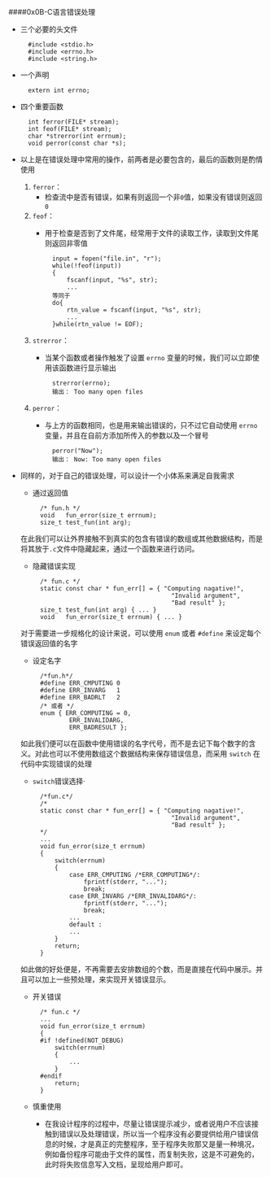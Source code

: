 ####0x0B-C语言错误处理

- 三个必要的头文件
	
		#include <stdio.h>
		#include <errno.h>
		#include <string.h>

- 一个声明
	
		extern int errno;

- 四个重要函数

		int ferror(FILE* stream);
		int feof(FILE* stream);
		char *strerror(int errnum);
		void perror(const char *s);

- 以上是在错误处理中常用的操作，前两者是必要包含的，最后的函数则是酌情使用
	1. `ferror`：
		- 检查流中是否有错误，如果有则返回一个非`0`值，如果没有错误则返回 `0`
	2. `feof`：
		- 用于检查是否到了文件尾，经常用于文件的读取工作，读取到文件尾则返回非零值

				input = fopen("file.in", "r");
				while(!feof(input))
				{
					fscanf(input, "%s", str);
					...
				等同于
				do{
					rtn_value = fscanf(input, "%s", str);
					...
				}while(rtn_value != EOF);
	
	3. `strerror`：
		- 当某个函数或者操作触发了设置 `errno` 变量的时候，我们可以立即使用该函数进行显示输出
			
				strerror(errno);
				输出： Too many open files
	
	4. `perror`：
		- 与上方的函数相同，也是用来输出错误的，只不过它自动使用 `errno` 变量，并且在自前方添加所传入的参数以及一个冒号
			
				perror("Now");
				输出： Now: Too many open files 

- 同样的，对于自己的错误处理，可以设计一个小体系来满足自我需求
	- 通过返回值
			
			/* fun.h */
			void   fun_error(size_t errnum);
			size_t test_fun(int arg);
	在此我们可以让外界接触不到真实的包含有错误的数组或其他数据结构，而是将其放于`.c`文件中隐藏起来，通过一个函数来进行访问。

	- 隐藏错误实现

			/* fun.c */
			static const char * fun_err[] = { "Computing nagative!",
										 		"Invalid argument",
										 		"Bad result" };
			size_t test_fun(int arg) { ... }
			void   fun_error(size_t errnum) { ... }
	对于需要进一步规格化的设计来说，可以使用 `enum` 或者 `#define` 来设定每个错误返回值的名字

	- 设定名字

			/*fun.h*/
			#define ERR_CMPUTING 0
			#define ERR_INVARG   1
			#define ERR_BADRLT   2
			/* 或者 */
			enum { ERR_COMPUTING = 0,
					ERR_INVALIDARG,
					ERR_BADRESULT };
	如此我们便可以在函数中使用错误的名字代号，而不是去记下每个数字的含义。对此也可以不使用数组这个数据结构来保存错误信息，而采用 `switch` 在代码中实现错误的处理

	- `switch`错误选择· 
			 
			/*fun.c*/
			/*
			static const char * fun_err[] = { "Computing nagative!",
										 		"Invalid argument",
										 		"Bad result" };
			*/
			...
			void fun_error(size_t errnum)
			{
				switch(errnum)
				{
					case ERR_CMPUTING /*ERR_COMPUTING*/:
						fprintf(stderr, "...");
						break;
					case ERR_INVARG /*ERR_INVALIDARG*/:
						fprintf(stderr, "...");
						break;
					...
					default :
					...
				}
				return;
			}
	如此做的好处便是，不再需要去安排数组的个数，而是直接在代码中展示。并且可以加上一些预处理，来实现开关错误显示。

	- 开关错误

			/* fun.c */
			...
			void fun_error(size_t errnum)
			{
			#if !defined(NOT_DEBUG)
				switch(errnum)
				{
					...
				}
			#endif
				return;
			}

	- 慎重使用
		- 在我设计程序的过程中，尽量让错误提示减少，或者说用户不应该接触到错误以及处理错误，所以当一个程序没有必要提供给用户错误信息的时候，才是真正的完整程序，至于程序失败那又是量一种境况，例如备份程序可能由于文件的属性，而复制失败，这是不可避免的，此时将失败信息写入文档，呈现给用户即可。
